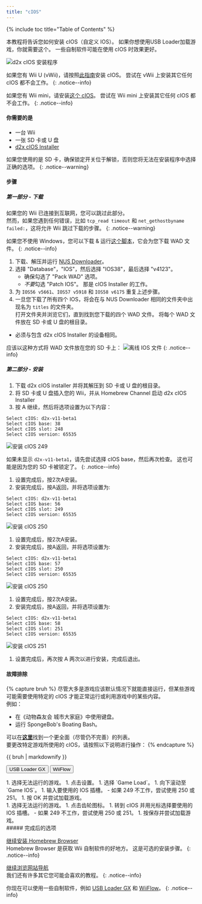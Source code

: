 ```yaml
---
title: "cIOS"
---
```


{% include toc title="Table of Contents" %}

本教程将告诉您如何安装 cIOS（自定义 IOS）。 如果你想使用USB Loader加载游戏，你就需要这个。 一些自制软件可能在使用 cIOS 时效果更好。

![d2x cIOS 安装程序](/images/cios/cIOS.png)

如果您有 Wii U (vWii)，请按照[此指南](https://wiiu.hacks.guide/#/vwii-modding)安装 cIOS。 尝试在 vWii 上安装其它任何 cIOS 都不会工作。
{: .notice--info}

如果您有 Wii mini，请安装[这个 cIOS](cios-mini)。 尝试在 Wii mini 上安装其它任何 cIOS 都不会工作。
{: .notice--info}

#### 你需要的是

- 一台 Wii
- 一张 SD 卡或 U 盘
- [d2x cIOS Installer](https://hbb1.oscwii.org/hbb/d2x-cios-installer/d2x-cios-installer.zip)

如果您使用的是 SD 卡，确保锁定开关位于解锁，否则您将无法在安装程序中选择正确的选项。
{: .notice--warning}

#### 步骤

##### 第一部分 - 下载

如果您的 Wii 已连接到互联网，您可以跳过此部分。 <br/> 然而，如果您遇到任何错误，比如 `tcp_read timeout` 和 `net_gethostbyname failed:`，这将允许 Wii 跳过下载的步骤。
{: .notice--warning}

如果您不使用 Windows，您可以下载 & 运行[这个脚本](/assets/files/d2x_offline_ios.sh)，它会为您下载 WAD 文件。
{: .notice--info}

1. 下载、解压并运行 [NUS Downloader](https://github.com/WiiDatabase/nusdownloader/releases/latest/download/NUSD-Mod-NUS-Fix.zip)。
1. 选择 "Database"，"IOS"，然后选择 "IOS38"，最后选择 "v4123"。
   - 确保勾选了 "Pack WAD" 选项。
   - *不要*勾选 "Patch IOS"。 那是 cIOS Installer 的工作。
1. 为 `IOS56 v5661`、`IOS57 v5918` 和 `IOS58 v6175` 重复上述步骤。
1. 一旦您下载了所有四个 IOS，将会在与 NUS Downloader 相同的文件夹中出现名为 `titles` 的文件夹。 <br/> 打开文件夹并浏览它们，直到找到您下载的四个 WAD 文件。 将每个 WAD 文件放在 SD 卡或 U 盘的根目录。
  - 必须与包含 d2x cIOS Installer 的设备相同。

应该以这种方式将 WAD 文件放在您的 SD 卡上： ![离线 IOS 文件](/images/cios/d2x_offline_ios.png)
{: .notice--info}
##### 第二部分 - 安装

1. 下载 d2x cIOS installer 并将其解压到 SD 卡或 U 盘的根目录。
1. 将 SD 卡或 U 盘插入您的 Wii，并从 Homebrew Channel 启动 d2x cIOS Installer
1. 按 A 继续，然后将选项设置为以下内容：

```
Select cIOS: d2x-v11-beta1
Select cIOS base: 38
Select cIOS slot: 248
Select cIOS version: 65535
```

![安装 cIOS 249](/images/cios/d2x_v11_248.png)

如果未显示 `d2x-v11-beta1`，请先尝试选择 cIOS base，然后再次检查。 这也可能是因为您的 SD 卡被锁定了。
{: .notice--info}

1. 设置完成后，按2次A安装。
1. 安装完成后，按A返回，并将选项设置为:

```
Select cIOS: d2x-v11-beta1
Select cIOS base: 56
Select cIOS slot: 249
Select cIOS version: 65535
```

![安装 cIOS 250](/images/cios/d2x_v11_249.png)

1. 设置完成后，按2次A安装。
1. 安装完成后，按A返回，并将选项设置为:

```
Select cIOS: d2x-v11-beta1
Select cIOS base: 57
Select cIOS slot: 250
Select cIOS version: 65535
```

![安装 cIOS 250](/images/cios/d2x_v11_250.png)

1. 设置完成后，按2次A安装。
1. 安装完成后，按A返回，并将选项设置为:

```
Select cIOS: d2x-v11-beta1
Select cIOS base: 58
Select cIOS slot: 251
Select cIOS version: 65535
```

![安装 cIOS 251](/images/cios/d2x_v11_251.png)

1. 设置完成后，再次按 A 两次以进行安装，完成后退出。

#### 故障排除

{% capture bruh %}
尽管大多是游戏应该默认情况下就能直接运行，但某些游戏可能需要使用特定的 cIOS 才能正常运行或利用游戏中的某些内容。<br> 例如：

- 在《动物森友会 城市大家庭》中使用键盘。
- 运行 SpongeBob's Boating Bash。

可以在[**这里**](https://wiki.gbatemp.net/wiki/Wii_cIOS_base_Compatibility_List)找到一个更全面（尽管仍不完善）的列表。<br> 要更改特定游戏所使用的 cIOS，请按照以下说明进行操作：
{% endcapture %}

<div class="notice--warning">{{ bruh | markdownify }}</div>

<button class="tablinks btn btn--large btn--primary" id="defaultOpen" onclick="openTab(event, 'usbloadergx')">USB Loader GX</button>
<button class="tablinks btn btn--large btn--info" onclick="openTab(event, 'wiiflow')">WiiFlow</button>

<div id="usbloadergx" class="blanktabcontent" markdown="1">
1. 选择无法运行的游戏。
1. 点击设置。
1. 选择 `Game Load`。
1. 向下滚动至 `Game IOS`。
1. 输入要使用的 IOS 插槽。
    - 如果 249 不工作，尝试使用 250 或 251。
1. 按 OK 并尝试加载游戏。
</div>
<div id="wiiflow" class="blanktabcontent" markdown="1">
1. 选择无法运行的游戏。
1. 点击齿轮图标。
1. 转到 cIOS 并用光标选择要使用的 IOS 插槽。
    - 如果 249 不工作，尝试使用 250 或 251。
1. 按保存并尝试加载游戏。
</div>
##### 完成后的选项

[继续安装 Homebrew Browser](hbb)<br> Homebrew Browser 是获取 Wii 自制软件的好地方。 这是可选的安装步骤。
{: .notice--info}

[继续浏览网站导航](site-navigation)<br> 我们还有许多其它您可能会喜欢的教程。
{: .notice--info}

你现在可以使用一些自制软件，例如 [USB Loader GX](usbloadergx) 和 [WiiFlow](wiiflow)。
{: .notice--info}

<script>
    let tabcontent = document.getElementsByClassName("blanktabcontent");
    let tablinks = document.getElementsByClassName("tablinks");

    function openTab(evt, tabName) {
        let element;

        for (element of tabcontent) {
            element.style.display = "none";
        }

        for (element of tablinks) {
            element.className = element.className.replace("btn--primary", "btn--info");
            if (!element.className.includes('btn--info'))
                element.className += " btn--info";
        }

        document.getElementById(tabName).style.display = "block";
        evt.currentTarget.className = evt.currentTarget.className.replace("btn--info", "btn--primary");
    }

    // Get the element with id="defaultOpen" and click on it
    document.getElementById("defaultOpen").click();
</script>